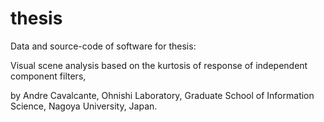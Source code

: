 thesis
======
Data and source-code of software for thesis: 

Visual scene analysis based on the kurtosis of response of independent component filters,

by
Andre Cavalcante,
Ohnishi Laboratory,
Graduate School of Information Science,
Nagoya University,
Japan.
